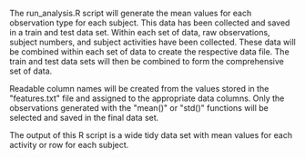 The run_analysis.R script will generate the mean values for each observation type for each subject. This data has been collected and saved in a train and test data set.  Within each set of data, raw observations, subject numbers, and subject activities have been collected. These data will be combined within each set of data to create the respective data file. The train and test data sets will then be combined to form the comprehensive set of data.

Readable column names will be created from the values stored in the "features.txt" file and assigned to the appropriate data columns. Only the observations generated with the "mean()" or "std()" functions will be selected and saved in the final data set.

The output of this R script is a wide tidy data set with mean values for each activity or row for each subject.